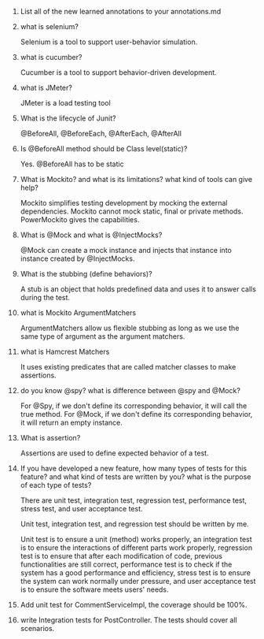 1. List all of the new learned annotations to your annotations.md
2. what is selenium?

   Selenium is a tool to support user-behavior simulation.

3. what is cucumber?

   Cucumber is a tool to support behavior-driven development.

4. what is JMeter?

   JMeter is a load testing tool

5. What is the lifecycle of Junit?

   @BeforeAll, @BeforeEach, @AfterEach, @AfterAll

6. Is @BeforeAll method should be Class level(static)?

   Yes. @BeforeAll has to be static

7. What is Mockito? and what is its limitations? what kind of tools can give help?

   Mockito simplifies testing development by mocking the external dependencies. Mockito cannot mock static, final or private methods. PowerMockito gives the capabilities.

8. What is @Mock and what is @InjectMocks?

   @Mock can create a mock instance and injects that instance into instance created by @InjectMocks.

9. What is the stubbing (define behaviors)?

   A stub is an object that holds predefined data and uses it to answer calls during the test.

10. what is Mockito ArgumentMatchers

    ArgumentMatchers allow us flexible stubbing as long as we use the same type of argument as the argument matchers.

11. what is Hamcrest Matchers

    It uses existing predicates that are called matcher classes to make assertions.

12. do you know @spy? what is difference between @spy and @Mock?

    For @Spy, if we don't define its corresponding behavior, it will call the true method. For @Mock, if we don't define its corresponding behavior, it will return an empty instance.

13. What is assertion?

    Assertions are used to define expected behavior of a test.

14. If you have developed a new feature, how many types of tests for this feature? and what kind of tests are written by you? what is the purpose of each type of tests?

    There are unit test, integration test, regression test, performance test, stress test, and user acceptance test.

    Unit test, integration test, and regression test should be written by me.

    Unit test is to ensure a unit (method) works properly, an integration test is to ensure the interactions of different parts work properly, regression test is to ensure that after each modification of code, previous functionalities are still correct, performance test is to check if the system has a good performance and efficiency, stress test is to ensure the system can work normally under pressure, and user acceptance test is to ensure the software meets users' needs.

15. Add unit test for CommentServiceImpl, the coverage should be 100%.
16. write Integration tests for PostController. The tests should cover all scenarios.
